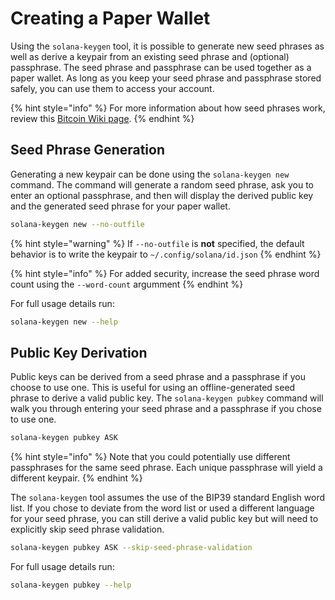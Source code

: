 # Creating a Paper Wallet

Using the `solana-keygen` tool, it is possible to generate new seed phrases as
well as derive a keypair from an existing seed phrase and (optional) passphrase.
The seed phrase and passphrase can be used together as a paper wallet. As long
as you keep your seed phrase and passphrase stored safely, you can use them to
access your account.

{% hint style="info" %}
For more information about how seed phrases work, review this
[Bitcoin Wiki page](https://en.bitcoin.it/wiki/Seed_phrase).
{% endhint %}

## Seed Phrase Generation

Generating a new keypair can be done using the `solana-keygen new` command. The
command will generate a random seed phrase, ask you to enter an optional
passphrase, and then will display the derived public key and the generated seed
phrase for your paper wallet.

```bash
solana-keygen new --no-outfile
```

{% hint style="warning" %}
If `--no-outfile` is **not** specified, the default behavior is to write the
keypair to `~/.config/solana/id.json`
{% endhint %}

{% hint style="info" %}
For added security, increase the seed phrase word count using the `--word-count`
argumment
{% endhint %}

For full usage details run:

```bash
solana-keygen new --help
```

## Public Key Derivation

Public keys can be derived from a seed phrase and a passphrase if you choose to
use one. This is useful for using an offline-generated seed phrase to
derive a valid public key. The `solana-keygen pubkey` command will walk you
through entering your seed phrase and a passphrase if you chose to use one.

```bash
solana-keygen pubkey ASK
```

{% hint style="info" %}
Note that you could potentially use different passphrases for the same seed
phrase. Each unique passphrase will yield a different keypair.
{% endhint %}

The `solana-keygen` tool assumes the use of the BIP39 standard English word
list. If you chose to deviate from the word list or used a different language
for your seed phrase, you can still derive a valid public key but will need to
explicitly skip seed phrase validation.

```bash
solana-keygen pubkey ASK --skip-seed-phrase-validation
```

For full usage details run:

```bash
solana-keygen pubkey --help
```
